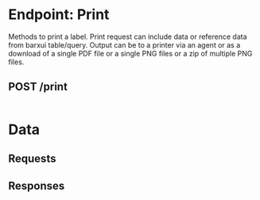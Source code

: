 # Endpoint: Print

Methods to print a label. Print request can include data or reference data from barxui table/query.  Output can be to a printer via an agent or as a download of a single PDF file or a single PNG files or a zip of multiple PNG files.

## POST /print

```

```

# Data

## Requests

## Responses
